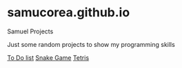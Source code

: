# samucorea.github.io
Samuel Projects

Just some random projects to show my programming skills

[To Do list](https://samucorea.github.io/todolist/index.html)
[Snake Game](https://samucorea.github.io/SnakeGame/index.html)
[Tetris](https://samucorea.github.io/TetrisClone/index.html)
